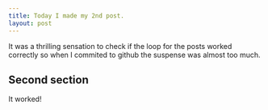 ```yaml
---
title: Today I made my 2nd post.
layout: post
---
```


It was a thrilling sensation to check if the loop for the posts worked correctly so when I commited to github the suspense was almost too much.

## Second section

It worked!
